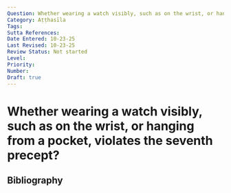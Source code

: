 ```yaml
---
Question: Whether wearing a watch visibly, such as on the wrist, or hanging from a pocket, violates the seventh precept?
Category: Aṭṭhasīla
Tags: 
Sutta References: 
Date Entered: 10-23-25
Last Revised: 10-23-25
Review Status: Not started
Level: 
Priority: 
Number: 
Draft: true
---
```


# Whether wearing a watch visibly, such as on the wrist, or hanging from a pocket, violates the seventh precept?

## Bibliography

<!-- 

Notes:



-->